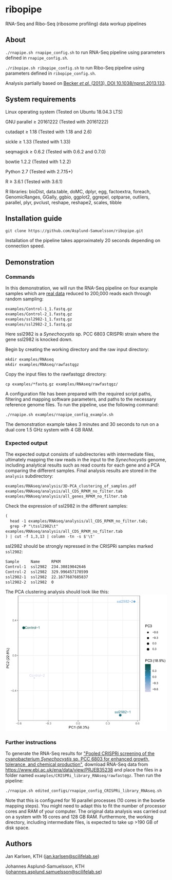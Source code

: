 # ribopipe

RNA-Seq and Ribo-Seq (ribosome profiling) data workup pipelines


## About

`./rnapipe.sh rnapipe_config.sh` to run RNA-Seq pipeline using parameters defined in `rnapipe_config.sh`.

`./ribopipe.sh ribopipe_config.sh` to run Ribo-Seq pipeline using parameters defined in `ribopipe_config.sh`.

Analysis partially based on [Becker _et al._ (2013), DOI 10.1038/nprot.2013.133](https://www.nature.com/articles/nprot.2013.133).


## System requirements

Linux operating system (Tested on Ubuntu 18.04.3 LTS)

GNU parallel ≥ 20161222 (Tested with 20161222)

cutadapt ≥ 1.18 (Tested with 1.18 and 2.6)

sickle ≥ 1.33 (Tested with 1.33)

seqmagick ≥ 0.6.2 (Tested with 0.6.2 and 0.7.0)

bowtie 1.2.2 (Tested with 1.2.2)

Python 2.7 (Tested with 2.7.15+)

R ≥ 3.6.1 (Tested with 3.6.1)

R libraries: bioDist, data.table, doMC, dplyr, egg, factoextra, foreach, GenomicRanges, GGally, ggbio, ggplot2, ggrepel, optparse, outliers, parallel, plyr, pvclust, reshape, reshape2, scales, tibble

## Installation guide

```
git clone https://github.com/Asplund-Samuelsson/ribopipe.git
```

Installation of the pipeline takes approximately 20 seconds depending on connection speed.


## Demonstration

### Commands

In this demonstration, we will run the RNA-Seq pipeline on four example samples which are [real data](https://www.biorxiv.org/content/10.1101/823534v2.full) reduced to 200,000 reads each through random sampling:
```
examples/Control-1_1.fastq.gz
examples/Control-2_1.fastq.gz
examples/ssl2982-1_1.fastq.gz
examples/ssl2982-2_1.fastq.gz
```
Here ssl2982 is a _Synechocystis_ sp. PCC 6803 CRISPRi strain where the gene ssl2982 is knocked down.

Begin by creating the working directory and the raw input directory:
```
mkdir examples/RNAseq
mkdir examples/RNAseq/rawfastqgz
```

Copy the input files to the rawfastqgz directory:
```
cp examples/*fastq.gz examples/RNAseq/rawfastqgz/
```

A configuration file has been prepared with the required script paths, filtering and mapping software parameters, and paths to the necessary reference genome files. To run the pipeline, use the following command:
```
./rnapipe.sh examples/rnapipe_config_example.sh
```
The demonstration example takes 3 minutes and 30 seconds to run on a dual core 1.5 GHz system with 4 GB RAM.

### Expected output

The expected output consists of subdirectories with intermediate files, ultimately mapping the raw reads in the input to the _Synechocystis_ genome, including analytical results such as read counts for each gene and a PCA comparing the different samples. Final analysis results are stored in the `analysis` subdirectory:
```
examples/RNAseq/analysis/3D-PCA_clustering_of_samples.pdf
examples/RNAseq/analysis/all_CDS_RPKM_no_filter.tab
examples/RNAseq/analysis/all_genes_RPKM_no_filter.tab
```

Check the expression of ssl2982 in the different samples:
```
(
  head -1 examples/RNAseq/analysis/all_CDS_RPKM_no_filter.tab;
  grep -P "\tssl2982\t" examples/RNAseq/analysis/all_CDS_RPKM_no_filter.tab
) | cut -f 1,3,13 | column -tn -s $'\t'
```

ssl2982 should be strongly repressed in the CRISPRi samples marked `ssl2982`:
```
Sample     Name     RPKM
Control-1  ssl2982  234.30819042646
Control-2  ssl2982  329.996457170599
ssl2982-1  ssl2982  22.1677687685837
ssl2982-2  ssl2982  0
```

The PCA clustering analysis should look like this:
![Example PCA](examples/example_PCA.png)

### Further instructions

To generate the RNA-Seq results for ["Pooled CRISPRi screening of the cyanobacterium _Synechocystis_ sp. PCC 6803 for enhanced growth, tolerance, and chemical production"](https://www.biorxiv.org/content/10.1101/823534v2.full), download RNA-Seq data from https://www.ebi.ac.uk/ena/data/view/PRJEB35238 and place the files in a folder named `examples/CRISPRi_library_RNAseq/rawfastqgz`. Then run the pipeline:
```
./rnapipe.sh edited_configs/rnapipe_config_CRISPRi_library_RNAseq.sh
```
Note that this is configured for 16 parallel processes (10 cores in the bowtie mapping steps). You might need to adapt this to fit the number of processor cores and RAM of your computer. The original data analysis was carried out on a system with 16 cores and 128 GB RAM. Furthermore, the working directory, including intermediate files, is expected to take up >190 GB of disk space.


## Authors

Jan Karlsen, KTH (jan.karlsen@scilifelab.se)

Johannes Asplund-Samuelsson, KTH (johannes.asplund.samuelsson@scilifelab.se)
